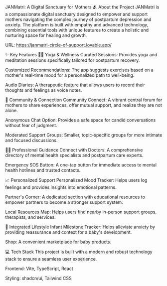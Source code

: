 JANMatri: A Digital Sanctuary for Mothers 🫂
About the Project
JANMatri is a compassionate digital sanctuary designed to empower and support mothers navigating the complex journey of postpartum depression and anxiety. The platform is built with empathy and advanced technology, combining essential tools with unique features to create a holistic and nurturing space for healing and growth.

URL: https://janmatri-circle-of-support.lovable.app/

✨ Key Features
🧘‍♀️ Yoga & Wellness
Curated Sessions: Provides yoga and meditation sessions specifically tailored for postpartum recovery.

Customized Recommendations: The app suggests exercises based on a mother's real-time mood for a personalized path to well-being.

Audio Diaries: A therapeutic feature that allows users to record their thoughts and feelings as voice notes.

💬 Community & Connection
Community Connect: A vibrant central forum for mothers to share experiences, offer mutual support, and realize they are not alone.

Anonymous Chat Option: Provides a safe space for candid conversations without fear of judgment.

Moderated Support Groups: Smaller, topic-specific groups for more intimate and focused discussions.

👩‍⚕️ Professional Guidance
Connect with Doctors: A comprehensive directory of mental health specialists and postpartum care experts.

Emergency SOS Button: A one-tap button for immediate access to mental health hotlines and trusted contacts.

📈 Personalized Support
Personalized Mood Tracker: Helps users log feelings and provides insights into emotional patterns.

Partner's Corner: A dedicated section with educational resources to empower partners to become a stronger support system.

Local Resources Map: Helps users find nearby in-person support groups, therapists, and services.

🛒 Integrated Lifestyle
Infant Milestone Tracker: Helps alleviate anxiety by providing reassurance and context for a baby's development.

Shop: A convenient marketplace for baby products.

💻 Tech Stack
This project is built with a modern and robust technology stack to ensure a seamless user experience.

Frontend: Vite, TypeScript, React

Styling: shadcn/ui, Tailwind CSS


